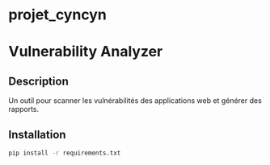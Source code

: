 # projet_cyncyn

# Vulnerability Analyzer

## Description
Un outil pour scanner les vulnérabilités des applications web et générer des rapports.

## Installation
```bash
pip install -r requirements.txt
